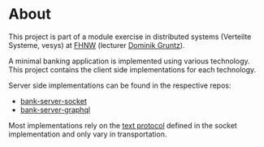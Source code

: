 # About

This project is part of a module exercise in distributed systems (Verteilte Systeme, vesys) at [FHNW](https://github.com/FHNW) (lecturer [Dominik Gruntz](https://github.com/dgruntz)).

A minimal banking application is implemented using various technology. This project contains the client side implementations for each technology.

Server side implementations can be found in the respective repos:
 
* [bank-server-socket](https://github.com/mikenoethiger/bank-server-socket)
* [bank-server-graphql](https://github.com/mikenoethiger/bank-server-graphql)

Most implementations rely on the [text protocol](https://github.com/mikenoethiger/bank-server-socket#protocol) defined in the socket implementation and only vary in transportation.